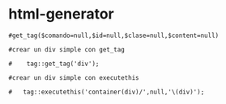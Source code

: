 # html-generator
                                                  
    #get_tag($comando=null,$id=null,$clase=null,$content=null)     

    #crear un div simple con get_tag     

    #    tag::get_tag('div');                                        

    #crear un div simple con executethis 

    #   tag::executethis('container(div)/',null,'\(div)');